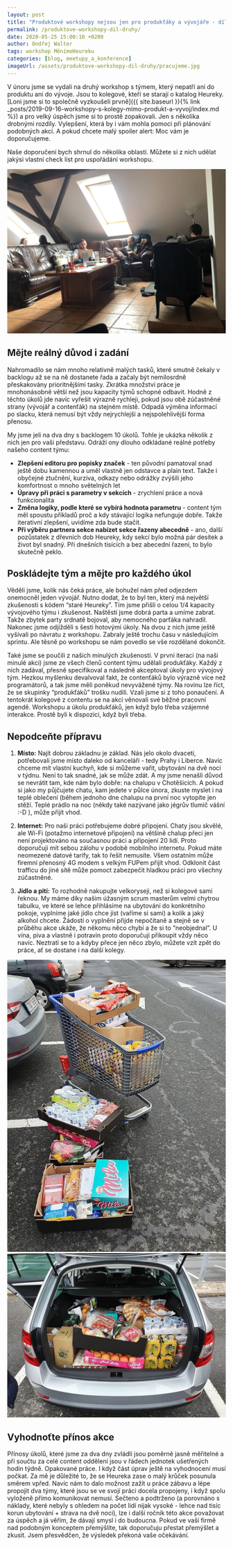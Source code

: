 ```yaml
---
layout: post
title: "Produktové workshopy nejsou jen pro produkťáky a vývojáře - díl druhý"
permalink: /produktove-workshopy-dil-druhy/
date: 2020-05-25 15:00:10 +0200
author: Ondřej Walter
tags: workshop MěnímeHeureku
categories: [blog, meetupy_a_konference]
imageUrl: /assets/produktove-workshopy-dil-druhy/pracujeme.jpg
---
```


V únoru jsme se vydali na druhý workshop s týmem, který nepatří ani do produktu ani do vývoje. Jsou to kolegové, kteří se starají o katalog Heureky. [Loni jsme si to společně vyzkoušeli prvně]({{ site.baseurl }}{% link _posts/2019-09-16-workshopy-s-kolegy-mimo-produkt-a-vyvoj/index.md %}) a pro velký úspěch jsme si to prostě zopakovali. Jen s několika drobnými rozdíly. Vylepšení, která by i vám mohla pomoci při plánování podobných akcí. A pokud chcete malý spoiler alert: Moc vám je doporučujeme.

Naše doporučení bych shrnul do několika oblastí. Můžete si z nich udělat jakýsi vlastní check list pro uspořádání workshopu.

![Pracujeme na workshopu](/assets/produktove-workshopy-dil-druhy/pracujeme.jpg)

## Mějte reálný důvod i zadání
Nahromadilo se nám mnoho relativně malých tasků, které smutně čekaly v backlogu až se na ně dostanete řada a začaly být nemilosrdně přeskakovány prioritnějšími tasky. Zkrátka množství práce je mnohonásobně větší než jsou kapacity týmů schopné odbavit. Hodně z těchto úkolů jde navíc vyřešit výrazně rychleji, pokud jsou obě zúčastněné strany (vývojář a contenťák) na stejném místě. Odpadá výměna informací po slacku, která nemusí být vždy nejrychlejší a nejspolehlivější forma přenosu. 

My jsme jeli na dva dny s backlogem 10 úkolů. Tohle je ukázka několik z nich jen pro vaši představu. Odráží ony dlouho odkládané reálné potřeby našeho content týmu:

* __Zlepšení editoru pro popisky značek__ - ten původní pamatoval snad ještě dobu kamennou a uměl vlastně jen odstavce a plain text. Takže i obyčejné ztučnění, kurzíva, odkazy nebo odrážky zvýšili jeho komfortnost o mnoho světelných let
* __Úpravy při práci s parametry v sekcích__ - zrychlení práce a nová funkcionalita
* __Změna logiky, podle které se vybírá hodnota parametru__ - content tým měl spoustu příkladů proč a kdy stávající logika nefunguje dobře. Takže iterativní zlepšení, uvidíme zda bude stačit.
* __Při výběru partnera sekce nabízet sekce řazeny abecedně__ - ano, další pozůstatek z dřevních dob Heureky, kdy sekcí bylo možná pár desítek a život byl snadný. Při dnešních tisících a bez abecední řazení, to bylo skutečně peklo.

## Poskládejte tým a mějte pro každého úkol
Věděli jsme, kolik nás čeká práce, ale bohužel nám před odjezdem onemocněl jeden vývojář. Nutno dodat, že to byl ten, který má největší zkušenosti s kódem “staré Heureky”. Tím jsme přišli o celou 1/4 kapacity vývojového týmu i zkušenost. Naštěstí jsme dobrá parta a umíme zabrat. Takže zbytek party srdnatě bojoval, aby nemocného parťáka nahradil. Nakonec jsme odjížděli s šesti hotovými úkoly. Na dvou z nich jsme ještě vyšívali po návratu z workshopu. Zabraly ještě trochu času v následujícím sprintu. Ale těsně po workshopu se nám povedlo se vše rozdělané dokončit.

Také jsme se poučili z našich minulých zkušeností. V první iteraci (na naši minulé akci) jsme ze všech členů content týmu udělali produkťáky. Každý z nich zadával, přesně specifikoval a následně akceptoval úkoly pro vývojový tým. Hezkou myšlenku devalvoval fakt, že contenťáků bylo výrazně více než programátorů, a tak jsme měli poněkud nevyvážené týmy. Na rovinu lze říct, že se skupinky “produkťáků” trošku nudili. Vzali jsme si z toho ponaučení. A tentokrát kolegové z contentu se na akci věnovali své běžné pracovní agendě. Workshopu a úkolu produkťáků, jen když bylo třeba vzájemné interakce. Prostě byli k dispozici, když byli třeba.

## Nepodceňte přípravu
1. __Místo:__ Najít dobrou základnu je základ. Nás jelo okolo dvaceti, potřebovali jsme místo daleko od kanceláří - tedy Prahy i Liberce. Navíc chceme mít vlastní kuchyň, kde si můžeme vařit, ubytování na dvě noci v týdnu. Není to tak snadné, jak se může zdát. A my jsme nenašli důvod se nevrátit tam, kde nám bylo dobře: na chalupu v Chotěšicích. A pokud si jako my půjčujete chatu, kam jedete v půlce února, zkuste myslet i na teplé oblečení (během jednoho dne chalupu na první noc vytopíte jen stěží. Teplé prádlo na noc (někdy také nazývané jako jégrův tlumič vášní :-D ), může přijít vhod.

2. __Internet:__ Pro naši práci potřebujeme dobré připojení. Chaty jsou skvělé, ale Wi-Fi (potažmo internetové připojení) na většině chalup přeci jen není projektováno na současnou práci a připojení 20 lidí. Proto doporučuji mít sebou zálohu v podobě mobilního internetu. Pokud máte neomezené datové tarify, tak to řešit nemusíte. Všem ostatním může firemní přenosný 4G modem s velkým FUPem přijít vhod.  Odklonit část trafficu do jiné sítě může pomoct zabezpečit hladkou práci pro všechny zúčastněné.

3. __Jídlo a pití:__ To rozhodně nakupujte velkoryseji, než si kolegové sami řeknou. My máme díky našim úžasným scrum masterům velmi chytrou tabulku, ve které se lehce přihlásíme na ubytování do konkrétního pokoje, vyplníme jaké jídlo chce jíst (vaříme si sami) a kolik a jaký alkohol chcete. Žádostí o vyplnění přijde nepočítaně a stejně se v průběhu akce ukáže, že někomu něco chybí a že si to “neobjednal”. U vína, piva a vlastně i potravin proto doporučuji přikoupit vždy něco navíc. Neztratí se to a kdyby přece jen něco zbylo, můžete vzít zpět do práce, ať se dostane i na další kolegy.

![Nakupujeme](/assets/produktove-workshopy-dil-druhy/nakupujeme-1.jpg)
![Máme nakoupeno](/assets/produktove-workshopy-dil-druhy/nakupujeme-2.jpg)

## Vyhodnoťte přínos akce
Přínosy úkolů, které jsme za dva dny zvládli jsou poměrně jasně měřitelné a při součtu za celé content oddělení jsou v řádech jednotek ušetřených hodin týdně. Opakované práce. I když část úprav ještě na vyhodnocení musí počkat. Za mě je důležité to, že se Heureka zase o malý krůček posunula směrem vpřed. Navíc nám to dalo možnost zažít u práce zábavu a lépe propojit dva týmy, které jsou se ve svojí práci docela propojeny, i když spolu vyloženě přímo komunikovat nemusí. Sečteno a podtrženo (a porovnáno s náklady, které nebyly s ohledem na počet lidí nijak vysoké - lehce nad tisíc korun ubytování + strava na dvě noci), lze i další ročník této akce považovat za úspěch a já věřím, že dávají smysl i do budoucna. Pokud ve vaší firmě nad podobným konceptem přemýšlíte, tak doporučuju přestat přemýšlet a zkusit. Jsem přesvědčen, že výsledek překoná vaše očekávání.
